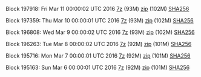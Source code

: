 Block 197918: Fri Mar 11 00:00:02 UTC 2016 [7z](https://transfer.sh/GUtLs/bootstrap.dat.20160311.7z) (93M) [zip](https://transfer.sh/HCNVT/bootstrap.dat.20160311.zip) (102M) [SHA256](https://transfer.sh/cMt9I/sha256.txt)

Block 197359: Thu Mar 10 00:00:01 UTC 2016 [7z](https://transfer.sh/ESzCg/bootstrap.dat.20160310.7z) (93M) [zip](https://transfer.sh/Ul2GH/bootstrap.dat.20160310.zip) (102M) [SHA256](https://transfer.sh/lmtjR/sha256.txt)

Block 196808: Wed Mar  9 00:00:02 UTC 2016 [7z](https://transfer.sh/12OG8I/bootstrap.dat.20160309.7z) (93M) [zip](https://transfer.sh/H1bWW/bootstrap.dat.20160309.zip) (102M) [SHA256](https://transfer.sh/PZVIM/sha256.txt)

Block 196263: Tue Mar  8 00:00:02 UTC 2016 [7z](https://transfer.sh/15qDuN/bootstrap.dat.20160308.7z) (92M) [zip](https://transfer.sh/6zLOT/bootstrap.dat.20160308.zip) (101M) [SHA256](https://transfer.sh/iRJYS/sha256.txt)

Block 195716: Mon Mar  7 00:00:01 UTC 2016 [7z](https://transfer.sh/jpAkF/bootstrap.dat.20160307.7z) (92M) [zip](https://transfer.sh/XCtgc/bootstrap.dat.20160307.zip) (101M) [SHA256](https://transfer.sh/hv3bG/sha256.txt)

Block 195163: Sun Mar  6 00:00:01 UTC 2016 [7z](https://transfer.sh/qdTL2/bootstrap.dat.20160306.7z) (92M) [zip](https://transfer.sh/tUNOm/bootstrap.dat.20160306.zip) (101M) [SHA256](https://transfer.sh/pEVTo/sha256.txt)
